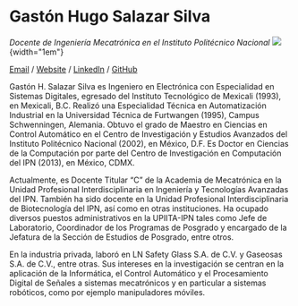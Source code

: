 # Gastón Hugo Salazar Silva

*Docente de Ingeniería Mecatrónica en el Instituto Politécnico Nacional*
![](https://github.com/images/icons/emoji/unicode/1f1f2-1f1fd.png){width="1em"}


[Email](mailto:ghsalazar@ipn.mx) /
[Website](https://ghsalazar.github.io/) /
[LinkedIn](https://www.linkedin.com/in/ghsalazar/) /
[GitHub](https://github.com/ghsalazar/)

Gastón H. Salazar Silva es Ingeniero en Electrónica con Especialidad
en Sistemas Digitales, egresado del Instituto Tecnológico de Mexicali
(1993), en Mexicali, B.C. Realizó una Especialidad Técnica en
Automatización Industrial en la Universidad Técnica de Furtwangen
(1995), Campus Schwenningen, Alemania. Obtuvo el grado de Maestro
en Ciencias en Control Automático en el Centro de Investigación
y Estudios Avanzados del Instituto Politécnico Nacional (2002), en
México, D.F. Es Doctor en Ciencias de la Computación por parte del
Centro de Investigación en Computación del IPN (2013), en México, CDMX.

Actualmente, es Docente Titular “C” de la Academia de Mecatrónica en
la Unidad Profesional Interdisciplinaria en Ingeniería y Tecnologías
Avanzadas del IPN. También ha sido docente en la Unidad Profesional
Interdisciplinaria de Biotecnología del IPN, así como en otras
instituciones. Ha ocupado diversos puestos administrativos en la
UPIITA-IPN tales como Jefe de Laboratorio, Coordinador de los Programas
de Posgrado y encargado de la Jefatura de la Sección de Estudios de
Posgrado, entre otros.

En la industria privada, laboró en LN Safety Glass S.A. de C.V. y
Gaseosas S.A. de C.V., entre otras. Sus intereses en la investigación
se centran en la aplicación de la Informática, el Control Automático
y el Procesamiento Digital de Señales a sistemas mecatrónicos y en
particular a sistemas robóticos, como por ejemplo manipuladores móviles.
